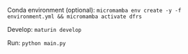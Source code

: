 Conda environment (optional): `micromamba env create -y -f environment.yml && micromamba activate dfrs`

Develop: `maturin develop`

Run: `python main.py`
